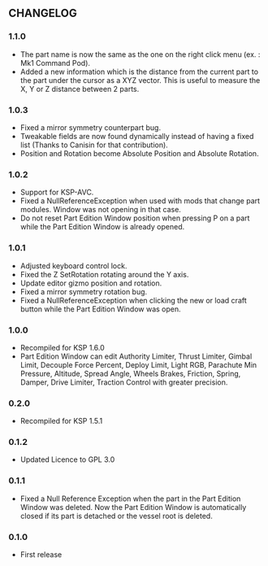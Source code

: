 ## CHANGELOG

### 1.1.0
- The part name is now the same as the one on the right click menu (ex. : Mk1 Command Pod).
- Added a new information which is the distance from the current part to the part under the cursor as a XYZ vector.
  This is useful to measure the X, Y or Z distance between 2 parts.

### 1.0.3
- Fixed a mirror symmetry counterpart bug.
- Tweakable fields are now found dynamically instead of having a fixed list (Thanks to Canisin for that contribution).
- Position and Rotation become Absolute Position and Absolute Rotation.

### 1.0.2
- Support for KSP-AVC.
- Fixed a NullReferenceException when used with mods that change part modules. Window was not opening in that case.
- Do not reset Part Edition Window position when pressing P on a part while the Part Edition Window is already opened.

### 1.0.1
- Adjusted keyboard control lock.
- Fixed the Z SetRotation rotating around the Y axis.
- Update editor gizmo position and rotation.
- Fixed a mirror symmetry rotation bug.
- Fixed a NullReferenceException when clicking the new or load craft button while the Part Edition Window was open.

### 1.0.0
- Recompiled for KSP 1.6.0
- Part Edition Window can edit Authority Limiter, Thrust Limiter, Gimbal Limit, Decouple Force Percent, Deploy Limit, Light RGB,
  Parachute Min Pressure, Altitude, Spread Angle, Wheels Brakes, Friction, Spring, Damper, Drive Limiter, Traction Control with
  greater precision.

### 0.2.0
- Recompiled for KSP 1.5.1

### 0.1.2
- Updated Licence to GPL 3.0

### 0.1.1
- Fixed a Null Reference Exception when the part in the Part Edition Window was deleted. Now the Part Edition Window is automatically closed if its part is detached or the vessel root is deleted.

### 0.1.0
- First release